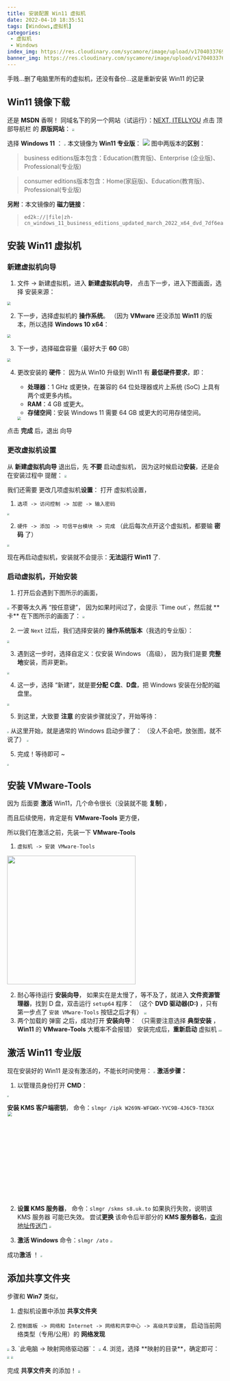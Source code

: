 ```yaml
---
title: 安装配置 Win11 虚拟机
date: 2022-04-10 18:35:51
tags: [Windows,虚拟机]
categories: 
 - 虚拟机
 - Windows
index_img: https://res.cloudinary.com/sycamore/image/upload/v1704033769/Typera/2023/12/25793f68127f486bbbaa7d5bb6499ce4.jpg
banner_img: https://res.cloudinary.com/sycamore/image/upload/v1704033769/Typera/2023/12/25793f68127f486bbbaa7d5bb6499ce4.jpg
---
```

手贱...删了电脑里所有的虚拟机，还没有备份...这是重新安装 Win11 的记录
<!-- more -->

## Win11 镜像下载
还是 **MSDN** 香啊！
同域名下的另一个网站（试运行）：[NEXT, ITELLYOU](https://next.itellyou.cn/)
点击 顶部导航栏 的 **原版网站**：
<img src="https://res.cloudinary.com/sycamore/image/upload/v1704012174/Typera/2023/12/791dff305a14ba82d730664438c3b2eb.png" style="zoom: 33%;" />

选择 **Windows 11** ：
<img src="https://res.cloudinary.com/sycamore/image/upload/v1704012183/Typera/2023/12/2d57c74687e7f7757dedc6cfedff53cc.png" style="zoom: 25%;" />
本文镜像为 **Win11 专业版**：
![](https://res.cloudinary.com/sycamore/image/upload/v1704012200/Typera/2023/12/ff2d6147b7583139faac82d6b193eeec.png)
图中两版本的**区别**：

> business editions版本包含：Education(教育版)、Enterprise (企业版)、Professional(专业版)

> consumer editions版本包含：Home(家庭版)、Education(教育版)、Professional(专业版)

**另附**：本文镜像的 **磁力链接**：
> ```
> ed2k://|file|zh-cn_windows_11_business_editions_updated_march_2022_x64_dvd_7df6eae1.iso|5582235648|B7C9D076AE16A10C9D2610207577F28D|/
> ```

## 安装 Win11 虚拟机
### 新建虚拟机向导
1. 文件 -> 新建虚拟机，进入 **新建虚拟机向导**，
点击下一步，进入下图画面，选择 安装来源：
<img src="https://res.cloudinary.com/sycamore/image/upload/v1704012209/Typera/2023/12/d3a8942d2ad0b317c0cc62648ee8bf92.png" style="zoom: 50%;" />

2. 下一步，选择虚拟机的 **操作系统**。
（因为 **VMware** 还没添加 **Win11** 的版本，所以选择 **Windows 10 x64**：
<img src="https://res.cloudinary.com/sycamore/image/upload/v1704012220/Typera/2023/12/338edd4301cc6cad326035c9a4221cc5.png" style="zoom:50%;" />

3. 下一步，选择磁盘容量（最好大于 **60** GB）
<img src="https://res.cloudinary.com/sycamore/image/upload/v1704012564/Typera/2023/12/2982c11f8bc33629ed97c7027051ecaa.png" style="zoom: 50%;" />

4. 更改安装的 **硬件**：
	因为从 Win10 升级到 Win11 有 **最低硬件要求**，即：

	-   **处理器**：1 GHz 或更快，在兼容的 64 位处理器或片上系统 (SoC) 上具有两个或更多内核。
	-   **RAM**：4 GB 或更大。
	-   **存储空间**：安装 Windows 11 需要 64 GB 或更大的可用存储空间。

	<img src="https://res.cloudinary.com/sycamore/image/upload/v1704012657/Typera/2023/12/f5cdc00ac398b079aef715e9cef1d33d.png" style="zoom: 50%;" />

点击 **完成** 后，退出 向导

### 更改虚拟机设置
从 **新建虚拟机向导** 退出后，先 **不要** 启动虚拟机，
因为这时候启动**安装**，还是会 在安装过程中 提醒：
<img src="https://res.cloudinary.com/sycamore/image/upload/v1704012674/Typera/2023/12/41f08312d8479a1167c27196098b1ca3.png" style="zoom: 33%;" />

我们还需要 更改几项虚拟机**设置**：
打开 虚拟机设置，
1. `选项 -> 访问控制 -> 加密 -> 输入密码`
<img src="https://res.cloudinary.com/sycamore/image/upload/v1704012702/Typera/2023/12/863b1258fb1e625aad5724a82baee5c5.png" style="zoom:33%;" />

2. `硬件 -> 添加 -> 可信平台模块 -> 完成`
（此后每次点开这个虚拟机，都要输 **密码** 了）
<img src="https://res.cloudinary.com/sycamore/image/upload/v1704012721/Typera/2023/12/896f6935d4351cef18cdd1d971bd7487.png" style="zoom:33%;" />

现在再启动虚拟机，安装就不会提示：**无法运行 Win11** 了.

### 启动虚拟机，开始安装
1. 打开后会遇到下图所示的画面，
<img src="https://res.cloudinary.com/sycamore/image/upload/v1704012727/Typera/2023/12/ffcf4d54df07765c493a15ef76f6b25b.png" style="zoom:33%;" />
不要等太久再 “按任意键”，
因为如果时间过了，会提示 `Time out`，然后就 **卡** 在下图所示的画面了：
<img src="https://res.cloudinary.com/sycamore/image/upload/v1704012731/Typera/2023/12/e0b203eb588dda997504fb10073d24db.png" style="zoom:33%;" />

2. 一波 `Next` 过后，我们选择安装的 **操作系统版本**（我选的专业版）：
<img src="https://res.cloudinary.com/sycamore/image/upload/v1704012734/Typera/2023/12/0e49cc6f9b7014e5ed99939012d6ccf9.png" style="zoom:33%;" />

3. 遇到这一步时，选择自定义：仅安装 Windows （高级），
因为我们是要 **完整地**安装，而非更新。
<img src="https://res.cloudinary.com/sycamore/image/upload/v1704012746/Typera/2023/12/c63c3401280590e3a29245e4d714e38a.png" style="zoom:33%;" />

4. 这一步，选择 “新建”，就是要**分配** **C盘**、**D盘**，把 Windows 安装在分配的磁盘里。
<img src="https://res.cloudinary.com/sycamore/image/upload/v1704012750/Typera/2023/12/b8e71588df1d8b52f1a3daf9d281e353.png" style="zoom:33%;" />

5. 到这里，大致要 **注意** 的安装步骤就没了，开始等待：
<img src="https://res.cloudinary.com/sycamore/image/upload/v1704012752/Typera/2023/12/7b98b25772ebdc03a9bedc22257cb105.png" style="zoom: 25%;" />
从这里开始，就是通常的 Windows 启动步骤了：
（没人不会吧，放张图，就不说了）
<img src="https://res.cloudinary.com/sycamore/image/upload/v1704012772/Typera/2023/12/3db95d71ff0acde6daa635e63380e18b.png" style="zoom: 25%;" />

5. 完成！等待即可 ~
<img src="https://res.cloudinary.com/sycamore/image/upload/v1704012776/Typera/2023/12/faa285dbc5a0c474b52248c6449a25e3.png" style="zoom:25%;" />

## 安装 VMware-Tools
因为 后面要 **激活** Win11，几个命令很长（没装就不能 **复制**），

而且后续使用，肯定是有 **VMware-Tools** 更方便，

所以我们在激活之前，先装一下 **VMware-Tools**


1. `虚拟机 -> 安装 VMware-Tools`

<img src="https://res.cloudinary.com/sycamore/image/upload/v1704012778/Typera/2023/12/f656802af2a999811f4fe02887b4a46d.png" width=300 />

2. 耐心等待运行 **安装向导**，
    如果实在是太慢了，等不及了，就进入 **文件资源管理器**，找到 D 盘，双击运行 `setup64` 程序：
    （这个 **DVD 驱动器(D:)** ，只有 第一步点了 `安装 VMware-Tools` 按钮之后才有）
    <img src="https://res.cloudinary.com/sycamore/image/upload/v1704012842/Typera/2023/12/b3954036aa9224ddccd91c871f7f8893.png" style="zoom: 33%;" />
3. 两个加载的 弹窗 之后，成功打开 **安装向导**：
    （只需要注意选择 **典型安装** ，**Win11** 的 **VMware-Tools** 大概率不会报错）
    安装完成后，**重新启动** 虚拟机
    <img src="https://res.cloudinary.com/sycamore/image/upload/v1704012962/Typera/2023/12/9ae5db46573b558302c65d16791c0254.png" style="zoom: 25%;" /><img src="https://res.cloudinary.com/sycamore/image/upload/v1704013014/Typera/2023/12/2d1c0f84cbcffce42beae398d2f623e9.png" style="zoom: 25%;" />

## 激活 Win11 专业版

现在安装好的 Win11 是没有激活的，不能长时间使用：
<img src="https://res.cloudinary.com/sycamore/image/upload/v1704013091/Typera/2023/12/b46ec91f451c4de9a831ed9b69d5cc9a.png" style="zoom:25%;" />
**激活步骤：**

1. 以管理员身份打开 **CMD**：

  <img src="https://res.cloudinary.com/sycamore/image/upload/v1704013135/Typera/2023/12/e3b151d1971b81e2e763891ea9ecefb4.png" style="zoom: 25%;" />

  **安装 KMS 客户端密钥**，
  命令：`slmgr /ipk W269N-WFGWX-YVC9B-4J6C9-T83GX`
  <img src="https://res.cloudinary.com/sycamore/image/upload/v1704013159/Typera/2023/12/ced00a4b004c06e9f2356edb2e01e04c.png" width=600 height=300 style="zoom: 67%;" />

2. **设置 KMS 服务器**，
    命令：`slmgr /skms s8.uk.to`
    如果执行失败，说明该 KMS 服务器 可能已失效。
    尝试**更换** 该命令后半部分的 **KMS 服务器名**，[查询地址传送门](https://kms.msguides.com/)
    <img src="https://res.cloudinary.com/sycamore/image/upload/v1704013199/Typera/2023/12/9358882fffe07ef3c3e3db876afad89e.png" style="zoom: 33%;" />

3. **激活 Windows**
    命令：`slmgr /ato`
    <img src="https://res.cloudinary.com/sycamore/image/upload/v1704013202/Typera/2023/12/36bc8abb1ec174ec21129bf9f854bd61.png" style="zoom:33%;" />

成功**激活** ！
<img src="https://res.cloudinary.com/sycamore/image/upload/v1704013205/Typera/2023/12/c27217ec83ab6a9f50cd4ca7f0d53139.png" style="zoom: 25%;" />

## 添加共享文件夹
步骤和 **Win7** 类似，
1. 虚拟机设置中添加 **共享文件夹**

2. `控制面板 -> 网络和 Internet -> 网络和共享中心 -> 高级共享设置`，
启动当前网络类型（专用/公用）的 **网络发现**
<img src="https://res.cloudinary.com/sycamore/image/upload/v1704013228/Typera/2023/12/a92c22729e15e0585a84fcc1e112af53.png" style="zoom:33%;" />
3. `此电脑 -> 映射网络驱动器`：
<img src="https://res.cloudinary.com/sycamore/image/upload/v1704013236/Typera/2023/12/e265ff58617284810bf17a32bce6bbd7.png" style="zoom:33%;" />
4. 浏览，选择 **映射的目录**，确定即可：
<img src="https://res.cloudinary.com/sycamore/image/upload/v1704013241/Typera/2023/12/49ad0d1c6d3225352afa5ffe27df5cb8.png" style="zoom:33%;" />
<img src="https://res.cloudinary.com/sycamore/image/upload/v1704013259/Typera/2023/12/79379495f2c29c73d95616821a42be72.png" style="zoom: 33%;" />

完成 **共享文件夹** 的添加！
<img src="https://res.cloudinary.com/sycamore/image/upload/v1704013261/Typera/2023/12/ef8ab28424e1d5ed8eeea5da6f67beb4.png" style="zoom: 33%;" />
